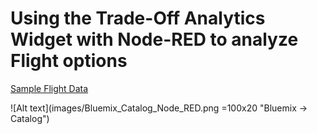 # Using the Trade-Off Analytics Widget with Node-RED to analyze Flight options

[Sample Flight Data](https://raw.githubusercontent.com/chriwill/interconnect2016/master/flightstradeoffanalytics/data/flightdata.json)

![Alt text](images/Bluemix_Catalog_Node_RED.png =100x20 "Bluemix -> Catalog")
